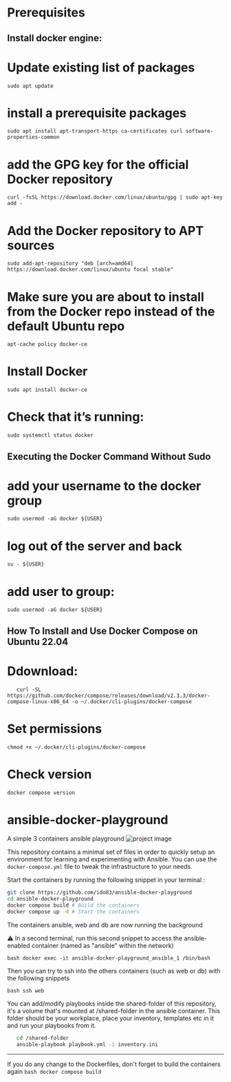 # Prerequisites
## Install docker engine:
# Update existing list of packages
```sudo apt update```

# install a prerequisite packages 
```sudo apt install apt-transport-https ca-certificates curl software-properties-common```

# add the GPG key for the official Docker repository
```curl -fsSL https://download.docker.com/linux/ubuntu/gpg | sudo apt-key add -```

# Add the Docker repository to APT sources
```sudo add-apt-repository "deb [arch=amd64] https://download.docker.com/linux/ubuntu focal stable"```

# Make sure you are about to install from the Docker repo instead of the default Ubuntu repo
```apt-cache policy docker-ce```

# Install Docker
```sudo apt install docker-ce```

# Check that it’s running:
```sudo systemctl status docker```

## Executing the Docker Command Without Sudo
# add your username to the docker group
```sudo usermod -aG docker ${USER}```

# log out of the server and back
```su - ${USER}```

# add user to group:
```sudo usermod -aG docker ${USER}```


## How To Install and Use Docker Compose on Ubuntu 22.04
# Ddownload:
```mkdir -p ~/.docker/cli-plugins/
   curl -SL https://github.com/docker/compose/releases/download/v2.3.3/docker-compose-linux-x86_64 -o ~/.docker/cli-plugins/docker-compose
```

# Set permissions
```chmod +x ~/.docker/cli-plugins/docker-compose```

# Check version
```docker compose version```



# ansible-docker-playground
A simple 3 containers ansible playground
![project image](https://i.imgur.com/jwf0hv9.png)

This repository contains a minimal set of files in order to quickly setup an environment for learning and experimenting with Ansible. 
You can use the `docker-compose.yml` file to tweak the infrastructure to your needs.

Start the containers by running the following snippet in your terminal :

```bash
git clone https://github.com/ido83/ansible-docker-playground
cd ansible-docker-playground
docker compose build # Build the containers
docker compose up -d # Start the containers
```
The containers ansible, web and db are now running the background

⚠ In a second terminal, run this second snippet to access the ansible-enabled container (named as "ansible" within the network) 

```bash docker exec -it ansible-docker-playground_ansible_1 /bin/bash```

Then you can try to ssh into the others containers (such as web or db) with the following snippets

```bash ssh web```

You can add/modify playbooks inside the shared-folder of this repository, it's a volume that's mounted at /shared-folder in the ansible container. This folder should be your workplace, place your inventory, templates etc in it and run your playbooks from it.
```bash
   cd /shared-folder
   ansible-playbook playbook.yml -i inventory.ini
```

---

If you do any change to the Dockerfiles, don't forget to build the containers again
```bash docker compose build```
